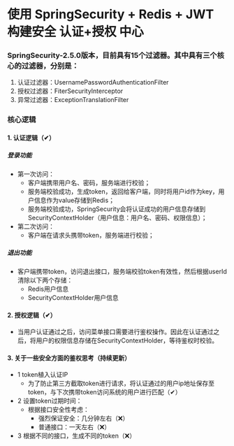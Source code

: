 # 使用 SpringSecurity + Redis + JWT 构建安全 认证+授权 中心

### SpringSecurity-2.5.0版本，目前具有15个过滤器。其中具有三个核心的过滤器，分别是：
1. 认证过滤器：UsernamePasswordAuthenticationFilter
2. 授权过滤器：FiterSecurityInterceptor
3. 异常过滤器：ExceptionTranslationFilter


### 核心逻辑
#### 1. 认证逻辑（✔）
##### 登录功能
- 第一次访问：
    - 客户端携带用户名、密码，服务端进行校验；
    - 服务端校验成功，生成token，返回给客户端，同时将用户id作为key，用户信息作为value存储到Redis；
    - 服务端校验成功，SpringSecurity会将认证成功的用户信息存储到SecurityContextHolder（用户信息：用户名、密码、权限信息）；
- 第二次访问：
    - 客户端在请求头携带token，服务端进行校验；
##### 退出功能
- 客户端携带token，访问退出接口，服务端校验token有效性，然后根据userId清除以下两个存储：
    - Redis用户信息
    - SecurityContextHolder用户信息
   
#### 2. 授权逻辑（✔）
- 当用户认证通过之后，访问菜单接口需要进行鉴权操作。因此在认证通过之后，将用户的权限信息存储在SecurityContextHolder，等待鉴权时校验。


#### 3. 关于一些安全方面的鉴权思考（持续更新）
- 1 token植入认证IP 
    - 为了防止第三方截取token进行请求，将认证通过的用户ip地址保存至token，与下次携带token访问系统的用户进行匹配（✔）
- 2 设置token过期时间：
    - 根据接口安全性考虑：
        - 强烈保证安全：几分钟左右（❌）
        - 普通接口：一天左右（❌）
- 3 根据不同的接口，生成不同的token（❌）

